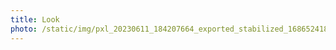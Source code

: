 ```yaml
---
title: Look
photo: /static/img/pxl_20230611_184207664_exported_stabilized_1686524182688.gif
---
```

